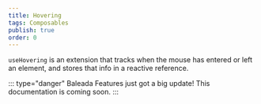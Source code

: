 ```yaml
---
title: Hovering
tags: Composables
publish: true
order: 0
---
```


`useHovering` is an extension that tracks when the mouse has entered or left an element, and stores that info in a reactive reference. 

::: type="danger"
Baleada Features just got a big update! This documentation is coming soon.
:::
